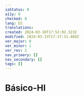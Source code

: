 ```yaml
---
iaStatus: 0
a11y: 0
checked: 0
lang: ES
translations: 
created: 2024-03-16T17:53:02.323Z
modified: 2024-03-23T17:37:31.469Z
ver_major: 0
ver_minor: 1
ver_rev: 2
nav_primary: []
nav_secondary: []
tags: []
---
```

# Básico-HI
